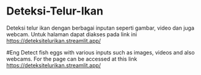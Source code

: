 # Deteksi-Telur-Ikan
Deteksi telur ikan dengan berbagai inputan seperti gambar, video dan juga webcam.
Untuk halaman dapat diakses pada link ini
https://deteksitelurikan.streamlit.app/

#Eng
Detect fish eggs with various inputs such as images, videos and also webcams.
For the page can be accessed at this link
https://deteksitelurikan.streamlit.app/
